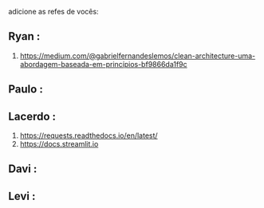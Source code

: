 adicione as refes de vocês:

## Ryan :

1. https://medium.com/@gabrielfernandeslemos/clean-architecture-uma-abordagem-baseada-em-princípios-bf9866da1f9c

## Paulo :

## Lacerdo :
1. https://requests.readthedocs.io/en/latest/
2. https://docs.streamlit.io

## Davi :

## Levi :